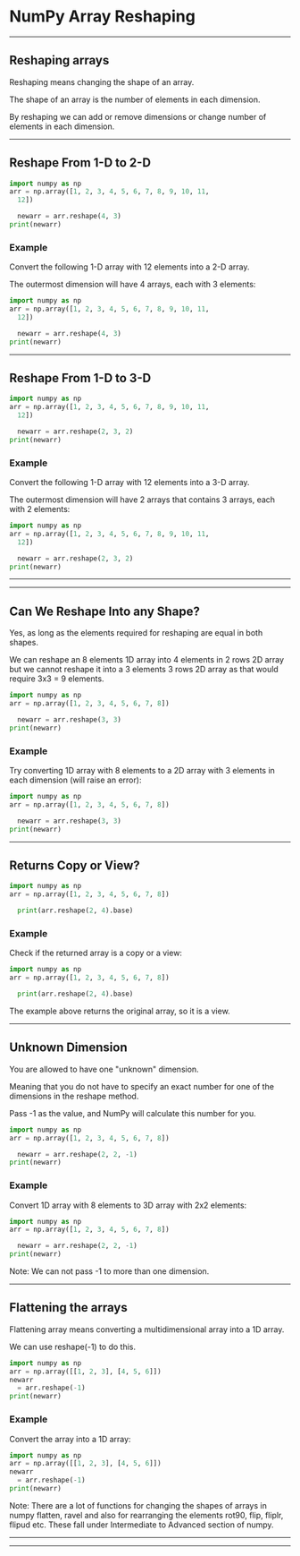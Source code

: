 # NumPy Array Reshaping


---


## Reshaping arrays

Reshaping means changing the shape of an array.

The shape of an array is the number of elements in each dimension.

By reshaping we can add or remove dimensions or change number of elements in each dimension.


---


## Reshape From 1-D to 2-D

```python
import numpy as np
arr = np.array([1, 2, 3, 4, 5, 6, 7, 8, 9, 10, 11, 
  12])

  newarr = arr.reshape(4, 3)
print(newarr)
```


### Example

Convert the following 1-D array with 12 elements into a 2-D array.

The outermost dimension will have 4 arrays, each with 3 elements:

```python
import numpy as np
arr = np.array([1, 2, 3, 4, 5, 6, 7, 8, 9, 10, 11, 
  12])

  newarr = arr.reshape(4, 3)
print(newarr)
```


---


## Reshape From 1-D to 3-D

```python
import numpy as np
arr = np.array([1, 2, 3, 4, 5, 6, 7, 8, 9, 10, 11, 
  12])

  newarr = arr.reshape(2, 3, 2)
print(newarr)
```


### Example

Convert the following 1-D array with 12 elements into a 3-D array.

The outermost dimension will have 2 arrays that contains 3 arrays, each 
  with 2 elements:

```python
import numpy as np
arr = np.array([1, 2, 3, 4, 5, 6, 7, 8, 9, 10, 11, 
  12])

  newarr = arr.reshape(2, 3, 2)
print(newarr)
```


---


---


## Can We Reshape Into any Shape?

Yes, as long as the elements required for reshaping are equal in both shapes.

We can reshape an 8 elements 1D array into 4 elements in 2 rows 2D array but we cannot reshape it 
into a 3 elements 3 rows 2D array as that would require 3x3 = 9 elements.

```python
import numpy as np
arr = np.array([1, 2, 3, 4, 5, 6, 7, 8])

  newarr = arr.reshape(3, 3)
print(newarr)
```


### Example

Try converting 1D array with 8 elements to a 2D array with 3 elements in each dimension (will raise an error):

```python
import numpy as np
arr = np.array([1, 2, 3, 4, 5, 6, 7, 8])

  newarr = arr.reshape(3, 3)
print(newarr)
```


---


## Returns Copy or View?

```python
import numpy as np
arr = np.array([1, 2, 3, 4, 5, 6, 7, 8])

  print(arr.reshape(2, 4).base)
```


### Example

Check if the returned array is a copy or a view:

```python
import numpy as np
arr = np.array([1, 2, 3, 4, 5, 6, 7, 8])

  print(arr.reshape(2, 4).base)
```

The example above returns the original array, so it is a view.


---


## Unknown Dimension

You are allowed to have one "unknown" dimension.

Meaning that you do not have to specify an exact number for one of the 
dimensions in the reshape method.

Pass -1 as the value, and NumPy will 
calculate this number for you.

```python
import numpy as np
arr = np.array([1, 2, 3, 4, 5, 6, 7, 8])

  newarr = arr.reshape(2, 2, -1)
print(newarr)
```


### Example

Convert 1D array with 8 elements to 3D array with 2x2 elements:

```python
import numpy as np
arr = np.array([1, 2, 3, 4, 5, 6, 7, 8])

  newarr = arr.reshape(2, 2, -1)
print(newarr)
```

Note: We can not pass -1 to more than one dimension.


---


## Flattening the arrays

Flattening array means converting a multidimensional array into a 1D array.

We can use reshape(-1) to do this.

```python
import numpy as np
arr = np.array([[1, 2, 3], [4, 5, 6]])
newarr 
  = arr.reshape(-1)
print(newarr)
```


### Example

Convert the array into a 1D array:

```python
import numpy as np
arr = np.array([[1, 2, 3], [4, 5, 6]])
newarr 
  = arr.reshape(-1)
print(newarr)
```

Note: There are a lot of functions for changing the shapes of arrays in numpy flatten, ravel and also for rearranging the elements rot90, flip, fliplr, flipud etc. These fall under Intermediate to Advanced section of numpy.


---


---

